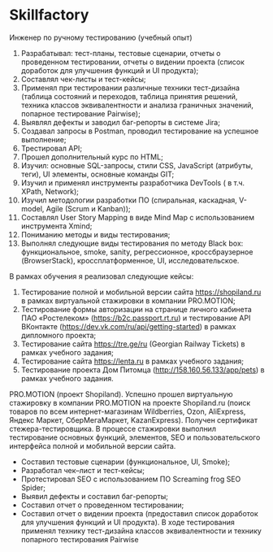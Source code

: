# Skillfactory
Инженер по ручному тестированию (учебный опыт)
1) Разрабатывал: тест-планы, тестовые сценарии, отчеты о проведенном тестировании, отчеты о видении проекта (список доработок для улучшения функций и UI продукта);
2) Составлял чек-листы и тест-кейсы;
3) Применял при тестировании различные техники тест-дизайна (таблица состояний и переходов, таблица принятия решений, техника классов эквивалентности и анализа граничных значений, попарное тестирование Pairwise);
4) Выявлял дефекты и заводил баг-репорты в системе Jira;
5) Создавал запросы в Postman, проводил тестирование на успешное выполнение;
6) Трестировал API;
7) Прошел дополнительный курс по HTML;
8) Изучил: основные SQL-запросы, стили CSS, JavaScript (атрибуты, теги), UI элементы, основные команды GIT;
9) Изучил и применял инструменты разработчика DevTools ( в т.ч. XPath, Network);
10) Изучил методологии разработки ПО (спиральная, каскадная, V-model, Agile (Scrum и Kanban));
11) Составлял User Story Mapping в виде Mind Map с использованием инструмента Xmind;
12) Пониманию методы и виды тестирования;
13) Выполнял следующие виды тестирования по методу Black box: функциональное, smoke, sanity, регрессионное, кроссбраузерное (BrowserStack), кроссплатформенное, UI, исследовательское.

В рамках обучения я реализовал следующие кейсы:
1. Тестирование полной и мобильной версии сайта https://shopiland.ru в рамках виртуальной стажировки в компании PRO.MOTION;
2. Тестирование формы авторизации на странице личного кабинета ПАО «Ростелеком» (https://b2c.passport.rt.ru) и тестирование API ВКонтакте (https://dev.vk.com/ru/api/getting-started) в рамках дипломного проекта;
3. Тестирование сайта https://tre.ge/ru (Georgian Railway Tickets) в рамках учебного задания;
4. Тестирование сайта https://lenta.ru в рамках учебного задания;
5. Тестирование проекта Дом Питомца (http://158.160.56.133/app/pets) в рамках учебного задания.

PRO.MOTION (проект Shopiland).
Успешно прошел виртуальную стажировку в компании PRO.MOTION на проекте Shopiland.ru (поиск товаров по всем интернет-магазинам Wildberries, Ozon, AliExpress, Яндекс Маркет, СберМегаМаркет, KazanExpress). Получен сертификат стежера-тестировщика. В процессе стажировки выполнил тестирование основных функций, элементов, SEO и пользовательского интерфейса полной и мобильной версии сайта.
- Составил тестовые сценарии (функциональное, UI, Smoke);
- Разработал чек–лист и тест-кейсы;
- Протестировал SEO с использованием ПО Screaming frog SEO Spider;
- Выявил дефекты и составил баг-репорты;
- Составил отчет о проведенном тестировании;
- Составил отчет о видении проекта (предоставил список доработок для улучшения функций и UI продукта).
В ходе тестирования применял технику тест-дизайна классов эквивалентности и технику попарного тестирования Pairwise
